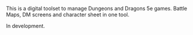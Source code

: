 This is a digital toolset to manage Dungeons and Dragons 5e games. Battle Maps, DM screens and character sheet in one tool.

In development.